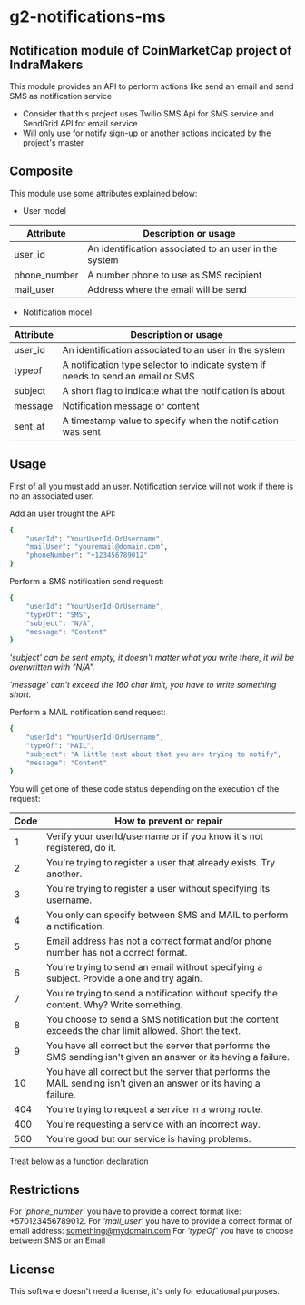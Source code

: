# g2-notifications-ms
## Notification module of CoinMarketCap project of IndraMakers

This module provides an API to perform actions like send an email and send SMS as notification service

- Consider that this project uses Twilio SMS Api for SMS service and SendGrid API for email service
- Will only use for notify sign-up or another actions indicated by the project's master

## Composite

This module use some attributes explained below:

- User model

| Attribute    | Description or usage                                        |
|--------------|-------------------------------------------------------------|
| user_id      | An identification associated to an user in the system       |
| phone_number | A number phone to use as SMS recipient                      |
| mail_user    | Address where the email will be send                        |


- Notification model

| Attribute    | Description or usage                                                             |
|--------------|----------------------------------------------------------------------------------|
| user_id      | An identification associated to an user in the system                            |
| typeof       | A notification type selector to indicate system if needs to send an email or SMS |
| subject      | A short flag to indicate what the notification is about                          |
| message      | Notification message or content                                                  |
| sent_at      | A timestamp value to specify when the notification was sent                      |


## Usage
First of all you must add an user. Notification service will not work if there is no an associated user.

Add an user trought the API:
```sh
{
    "userId": "YourUserId-OrUsername",
    "mailUser": "youremail@domain.com",
    "phoneNumber": "+123456789012"
}
```

Perform a SMS notification send request:
```sh
{
    "userId": "YourUserId-OrUsername",
    "typeOf": "SMS",
    "subject": "N/A",
    "message": "Content"
}
```
_'subject' can be sent empty, it doesn't matter what you write there, it will be overwritten with "N/A"._

_'message' can't exceed the 160 char limit, you have to write something short._

Perform a MAIL notification send request:
```sh
{
    "userId": "YourUserId-OrUsername",
    "typeOf": "MAIL",
    "subject": "A little text about that you are trying to notify",
    "message": "Content"
}
```

You will get one of these code status depending on the execution of the request:

| Code | How to prevent or repair                                                                                          |
|------|-------------------------------------------------------------------------------------------------------------------|
| 1    | Verify your userId/username or if you know it's not registered, do it.                                            |
| 2    | You're trying to register a user that already exists. Try another.                                                |
| 3    | You're trying to register a user without specifying its username.                                                 |
| 4    | You only can specify between SMS and MAIL to perform a notification.                                              |
| 5    | Email address has not a correct format and/or phone number has not a correct format.                              |
| 6    | You're trying to send an email without specifying a subject. Provide a one and try again.                         |
| 7    | You're trying to send a notification without specify the content. Why? Write something.                           |
| 8    | You choose to send a SMS notification but the content exceeds the char limit allowed. Short the text.             |
| 9    | You have all correct but the server that performs the SMS sending isn't given an answer or its having a failure.  |
| 10   | You have all correct but the server that performs the MAIL sending isn't given an answer or its having a failure. |
| 404  | You're trying to request a service in a wrong route.                                                              |
| 400  | You're requesting a service with an incorrect way.                                                                |
| 500  | You're good but our service is having problems.                                                                   |

Treat below as a function declaration

## Restrictions

For _'phone_number'_ you have to provide a correct format like: +570123456789012.
For _'mail_user'_ you have to provide a correct format of email address: something@mydomain.com
For _'typeOf'_ you have to choose between SMS or an Email


## License

This software doesn't need a license, it's only for educational purposes.